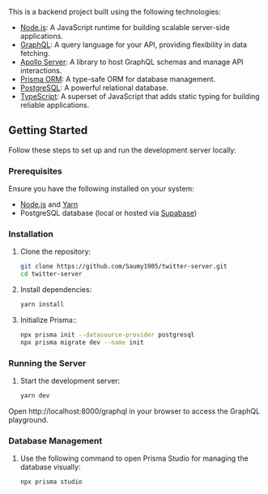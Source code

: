 This is a backend project built using the following technologies:

- [Node.js](https://nodejs.org): A JavaScript runtime for building scalable server-side applications.
- [GraphQL](https://graphql.org): A query language for your API, providing flexibility in data fetching.
- [Apollo Server](https://www.apollographql.com/docs/apollo-server): A library to host GraphQL schemas and manage API interactions.
- [Prisma ORM](https://www.prisma.io): A type-safe ORM for database management.
- [PostgreSQL](https://www.postgresql.org): A powerful relational database.
- [TypeScript](https://www.typescriptlang.org): A superset of JavaScript that adds static typing for building reliable applications.

## Getting Started

Follow these steps to set up and run the development server locally:

### Prerequisites

Ensure you have the following installed on your system:
- [Node.js](https://nodejs.org) and [Yarn](https://classic.yarnpkg.com/lang/en/docs/install)
- PostgreSQL database (local or hosted via [Supabase](https://supabase.com/))

### Installation

1. Clone the repository:
   ```bash
   git clone https://github.com/Saumy1905/twitter-server.git
   cd twitter-server

2. Install dependencies:
   ```bash
   yarn install

3. Initialize Prisma::
   ```bash
   npx prisma init --datasource-provider postgresql
   npx prisma migrate dev --name init

### Running the Server

1. Start the development server:
   ```bash
   yarn dev


  Open http://localhost:8000/graphql in your browser to access the GraphQL playground.

### Database Management

1. Use the following command to open Prisma Studio for managing the database visually:
   ```bash
   npx prisma studio
